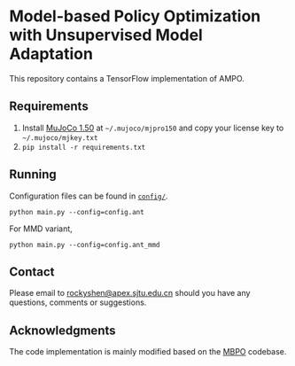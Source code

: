 # Model-based Policy Optimization with Unsupervised Model Adaptation

This repository contains a TensorFlow implementation of AMPO.


## Requirements

1. Install [MuJoCo 1.50](https://www.roboti.us/index.html) at `~/.mujoco/mjpro150` and copy your license key to `~/.mujoco/mjkey.txt`
2. `pip install -r requirements.txt`

## Running
Configuration files can be found in [`config/`](config).
```
python main.py --config=config.ant
```
For MMD variant, 
```
python main.py --config=config.ant_mmd
```


## Contact
Please email to rockyshen@apex.sjtu.edu.cn should you have any questions, comments or suggestions.

## Acknowledgments
The code implementation is mainly modified based on the [MBPO](https://github.com/JannerM/mbpo) codebase.

